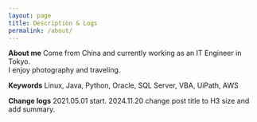 ```yaml
---
layout: page
title: Description & Logs
permalink: /about/
---
```



**About me**
Come from China and currently working as an IT Engineer in Tokyo.<br>
I enjoy photography and traveling.<br>

**Keywords**
Linux, Java, Python, Oracle, SQL Server, VBA, UiPath, AWS<br>

**Change logs**
2021.05.01  start.
2024.11.20  change post title to H3 size and add summary.


